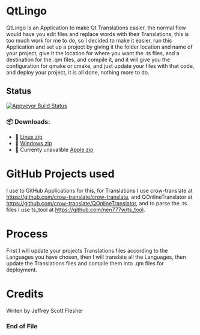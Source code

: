 # QtLingo
QtLingo is an Application to make Qt Translations easier,
the normal flow would have you edit files and replace words with their Translations,
this is too much work for me to do,
so I decided to make it easier,
run this Application and set up a project by giving it the folder location and name of your project,
give it the location for where you want the .ts files,
and a destination for the .qm files,
and compile it,
and it will give you the configuration for qmake or cmake,
and just update your files with that code,
and deploy your project,
it is all done, nothing more to do.

## Status
[![Appveyor Build Status](https://ci.appveyor.com/api/projects/status/j7htumuwfx31elf6?svg=true)](https://ci.appveyor.com/project/Light-Wizzard/qtlingo)

### :package: **Downloads:**
 - :penguin: [Linux zip](https://github.com/Light-Wizzard/QtLingo/releases/download/continuous/QtLingo-Ubuntu-Release-x86.zip)
 - :office: [Windows zip](https://github.com/Light-Wizzard/QtLingo/releases/download/continuous/QtLingo-Windows-Release-x86.zip)
 - :apple: Currenty unavalible [Apple zip](https://github.com/Light-Wizzard/QtLingo/releases/download/continuous/QtLingo.zip)
 
# GitHub Projects used
I use to GitHub Applications for this,
for Translations I use crow-translate at https://github.com/crow-translate/crow-translate,
and QOnlineTranslator at https://github.com/crow-translate/QOnlineTranslator,
and to parse the .ts files I use ts_tool at https://github.com/nen777w/ts_tool.

# Process
First I will update your projects Translations files according to the Languages you have chosen,
then I will translate all the Languages,
then update the Translations files and compile them into .qm files for deployment.

# Credits
Writen by Jeffrey Scott Flesher

### End of File

